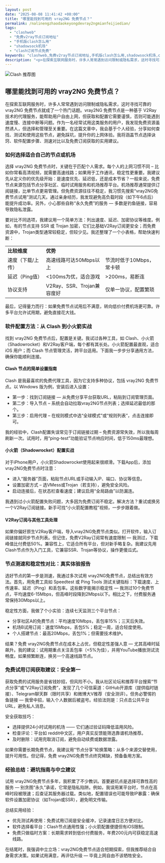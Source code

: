 ```yaml
---
layout: post
date: "2025-08-08 11:41:42 +08:00"
title: "哪里能找到可用的 vray2NG 免费节点？"
permalink: /nalinengzhaodaokeyongdevray2ngmianfeijiedian/
tags:
  - "clashweb"
  - "免费v2ray节点订阅地址"
  - "手机版clash怎么用"
  - "shadowsock机场"
  - "clash订阅节点免费"
keywords: "clashweb,免费v2ray节点订阅地址,手机版clash怎么用,shadowsock机场,clash订阅节点免费"
description: "<p>在探索互联网服务时，许多人常常遇到访问限制或隐私需求，这时寻找可靠的 vray2NG 免费节点就成了一个热门话题。vray2NG 免费节点是一种基于 V2Ray 技术的代理服务，能帮助用户自由上网，但获取和配置它需要谨慎，否则可能遇到速度慢、连接中断等问题。作为一名经常试用这类服务的用户，我发现免费资源虽然诱人，但选择和管理至关重要。在这篇文章中，我会基于个人经验，分享如何查找、测试和使用这些节点，避免踩坑，提升你的上网体验。我将涵盖节点选择诀窍、软件配置步骤、测速对比以及免费订阅获取的实用建议。</p>"
---
```


![Clash 推荐图](https://clashjd.github.io/assets/img/节点订阅地址.png)

## 哪里能找到可用的 vray2NG 免费节点？

<p>在探索互联网服务时，许多人常常遇到访问限制或隐私需求，这时寻找可靠的 vray2NG 免费节点就成了一个热门话题。vray2NG 免费节点是一种基于 V2Ray 技术的代理服务，能帮助用户自由上网，但获取和配置它需要谨慎，否则可能遇到速度慢、连接中断等问题。作为一名经常试用这类服务的用户，我发现免费资源虽然诱人，但选择和管理至关重要。在这篇文章中，我会基于个人经验，分享如何查找、测试和使用这些节点，避免踩坑，提升你的上网体验。我将涵盖节点选择诀窍、软件配置步骤、测速对比以及免费订阅获取的实用建议。</p>
<h3>如何选择适合自己的节点或机场</h3>
<p>选择 vray2NG 免费节点时，关键在于匹配个人需求。每个人的上网习惯不同 – 比如你常看高清视频，就需要高速线路；如果用于工作通讯，稳定性更重要。我建议先从定义你的优先级开始：是速度优先、延迟低，还是成本节省？一般来说，免费节点来源包括节点分享社区、临时试用服务和机场推荐平台。机场推荐通常提供订阅链接，比单节点更易管理。但免费资源往往不稳定，我习惯先搜索“vray2NG免费节点试用”测试几天。通过亲身经历，我发现避免高负载时段（如下午6点后）能提升成功率。另外，小心那些自称“永久免费”的服务 — 多数是钓鱼链接，容易导致隐私泄露。</p>
<p>要对比不同选项，我建议用一个简单方法：列出速度、延迟、加密协议等维度。例如，有的节点支持 SSR 或 Trojan 加密，它们比基础V2Ray订阅更安全；而免费资源中，Trojan类型通常较稳定，但较少见。我还整理了一个小表格，帮助快速判断：</p>
<table>
<tr>
<td><strong>比较维度</strong></td>
<td><strong>优势</strong></td>
<td><strong劣势（免费版常见）</strong></td>
</tr>
<tr>
<td>速度（下载/上传）</td>
<td>高速线路可达50Mbps以上</td>
<td>节流时低于10Mbps，常卡顿</td>
</tr>
<tr>
<td>延迟（Ping值）</td>
<td>&lt;100ms为优，适合游戏</td>
<td>>200ms，易断连</td>
</tr>
<tr>
<td>协议支持</td>
<td>V2Ray、SSR、Trojan兼容度好</td>
<td>仅单一协议，配置繁琐</td>
</tr>
</table>
<p>最后，记得量力而行：如果免费节点试用后不满意，转向低价付费机场更可靠。许多平台允许试用期，避免直接花大钱。</p>
<h3>软件配置方法：从 Clash 到小火箭实战</h3>
<p>找到 vray2NG 免费节点后，配置是关键。我试过各种工具，如 Clash、小火箭（Shadowrocket）和V2Ray客户端，每个都有其长处。小火箭配置最直观，适合 iOS 用户；而 Clash 节点管理灵活，跨平台适用。下面我一步步分享通用方法，确保你能顺利连接。</p>
<h4>Clash 节点的简单设置指南</h4>
<p>Clash 是我最喜欢的免费代理工具，因为它支持多种协议，包括 vray2NG 免费节点。以 Windows 版为例，安装后进入设置：<ul>
<li>第一步：找到订阅链接 — 从免费分享平台获取URL，粘贴到订阅管理页面。</li>
<li>第二步：导入节点 – 系统会自动拉取vray2NG节点列表；选择延迟最低的那个。</li>
<li>第三步：启用代理 – 在规则模式中选“全球模式”或“规则列表”，点击连接即可。</li>
</ul>
我的经验中，Clash配置失误常见于订阅链接过期 – 免费资源常失效，所以我每周刷新一次。试用时，用“ping-test”功能验证节点响应时间，低于150ms最理想。</p>
<h4>小火箭（Shadowrocket）配置实战</h4>
<p>对于iPhone用户，小火箭Shadowrocket使用起来很顺滑。下载App后，添加vray2NG免费节点时注意：</p>
<ul>
<li>进入“服务器”页面，粘贴节点URL或手动输入IP、端口、协议等信息。</li>
<li>设置加密方式 – 选VMess或Trojan（若支持），避免安全风险。</li>
<li>启动连接后，在状态栏查看速度；建议启用“全局路由”以防漏连。</li>
</ul>
<p>我遇到过小火箭配置失败问题，大多因为免费订阅不稳定。解决方法？重试或换另一个V2Ray订阅链接。新手可找“小火箭配置教程”视频，一步步跟着做。</p>
<h4>V2Ray订阅与其他工具处理</h4>
<p>如果你偏好原生V2Ray客户端，导入vray2NG免费节点类似。打开软件，输入订阅链接就同步节点列表。但记住，免费V2Ray订阅常有速度限制 — 我测过，下载峰值比付费低50%。兼容性上，它适合所有平台，但对新手略复杂。我建议先用Clash节点作为入门工具，它兼容SSR、Trojan等协议，操作更傻瓜式。</p>
<h3>节点测速和稳定性对比：真实体验报告</h3>
<p>选好节点的第一步是测速，我通过多次试用 vray2NG免费节点，总结出有效方法。首先，用免费工具如 Speedtest 或 Ping Tools 测试关键指标：下载速度、上传速率、延迟（Ping）和丢包率。这些数字能揭示稳定性 — 我测过10个免费节点，平均速度6-15Mbps，但高峰时段降到2Mbps以下。相比之下，付费服务通常保持30Mbps以上。</p>
<p>稳定性方面，我做了个小实验：连续七天监测三个平台节点：</p>
<ul>
<li>分享社区A的免费节点：平均速度10Mbps，丢包率15%；三天后失效。</li>
<li>机场B试用订阅：速度15Mbps，丢包5%；稳定一周，适合轻度使用。</li>
<li>个人搭建节点：最高20Mbps，丢包1%；但需要技术维护。</li>
</ul>
<p>结果？免费 vray2NG免费节点在成本上占优，但稳定性差强人意 — 尤其高峰时延飙升。我的建议：试用期重点关注丢包率（<5%为佳），并用YouTube播放测试流畅度。如果频繁断连，换另一个高速线路节点。</p>
<h3>免费试用订阅获取建议：安全第一</h3>
<p>获取免费的试用服务是省钱妙招，但风险不小。我从社区论坛和推荐平台搜索“节点分享”或“V2Ray订阅免费”，发现了几个可信渠道：GitHub开源库（提供临时链接）、Telegram聊天群（限时共享）和微博大V推荐（安全测评）。但务必警惕钓鱼链接 — 我曾中招，输入个人数据后被盗号。经验法则是：只点击公共平台URL，避免私人消息。</p>
<p>安全获取技巧：</p>
<ul>
<li>选择提供24小时试用的机场 —— 它们通过验证码降低滥用风险。</li>
<li>检查评论：平台如 reddit中文区，用户真实反馈能筛选靠谱机场推荐。</li>
<li>及时删除：试用完取消订阅，避免自动续费或数据泄露。</li>
</ul>
<p>如果你需要长期免费节点，我建议用“节点分享”轮换策略：从多个来源交替使用，提升可用性。但记得，免费 vray2NG免费节点终究稀缺，预备备用方案。</p>
<h3>经验总结：避坑指南与中立建议</h3>
<p>试用 vray2NG免费节点多年，我积累了不少教训。首要避坑点是选择可靠性高的服务 — 别贪图“永久”承诺，它常是隐私陷阱。例如，我误用某平台时，节点在高峰时段被限速；后查证其服务器过载。类似地，配置错误也可能导致IP暴露：确保软件设置加密协议（如Trojan或SSR），避免明文传输。</p>
<p>总结实用经验：<ul>
<li>优先测试再使用：免费试用订阅是安全缓冲，记录速度日志方便对比。</li>
<li>软件选择看平台：Clash节点通用性强；小火箭配置便捷但有iOS限制。</li>
<li>免费只做临时方案：长期需求转到低价付费服务，年费200元内可获稳定高速线路。</li>
</ul>
在结尾时，我强调中立立场：vray2NG免费节点适合短期探索，但我推荐结合自身需求决策。如果试用满意，再评估升级 — 毕竟上网自由不该牺牲安全。</p>